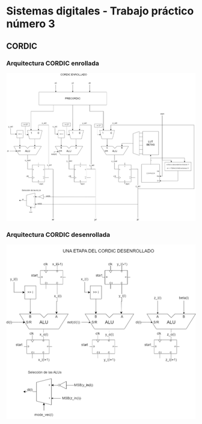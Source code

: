 # Sistemas digitales - Trabajo práctico número 3
## CORDIC

### Arquitectura CORDIC enrollada
![CORDIC Rolled](Doc/cordic_rolled.png)

### Arquitectura CORDIC desenrollada
![CORDIC Unrolled](Doc/cordic_unrolled.png)